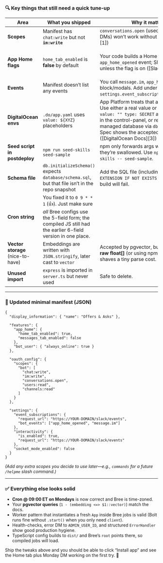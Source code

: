 ### 🔍 Key things that still need a quick tune-up

| Area                              | What you shipped                                                                                                                                              | Why it matters                                                                                                                                                                                                                                                   | Fix in one line                                                                          |
| --------------------------------- | ------------------------------------------------------------------------------------------------------------------------------------------------------------- | ---------------------------------------------------------------------------------------------------------------------------------------------------------------------------------------------------------------------------------------------------------------- | ---------------------------------------------------------------------------------------- |
| **Scopes**                        | Manifest has `chat:write` but not **`im:write`**                                                                                                              | `conversations.open` (used all over for DMs) won’t work without it ([Slack API][1])                                                                                                                                                                              | Add `"im:write"` to `oauth_config.scopes.bot`                                            |
| **App Home flags**                | `home_tab_enabled` is **false** by default                                                                                                                    | Your code builds a Home tab every `app_home_opened` event; Slack will ignore it unless the flag is on ([Slack API][2])                                                                                                                                           | `"features": { "app_home": { "home_tab_enabled": true, "messages_tab_enabled": false }}` |
| **Events**                        | Manifest doesn’t list any events                                                                                                                              | You call `message.im`, `app_home_opened`, plus block/modals. Add under `settings.event_subscriptions.bot_events`.                                                                                                                                                |                                                                                          |
| **DigitalOcean envs**             | `.do/app.yaml` uses `value: ${XYZ}` placeholders                                                                                                              | App Platform treats that as a **literal** string. Use either a real value or<br>`value: "" type: SECRET` and set the secret in the control-panel, or reference a DO-managed database via `db_connection`. Spec shows the accepted shape ([DigitalOcean Docs][3]) |                                                                                          |
| **Seed script in postdeploy**     | `npm run seed-skills seed-sample`                                                                                                                             | npm only forwards args with `--`; else they’re swallowed. Use `npm run seed-skills -- seed-sample`.                                                                                                                                                              |                                                                                          |
| **Schema file**                   | `db.initializeSchema()` expects `database/schema.sql`, but that file isn’t in the repo snapshot                                                               | Add the SQL file (including `CREATE EXTENSION IF NOT EXISTS vector`) or the build will fail.                                                                                                                                                                     |                                                                                          |
| **Cron string**                   | You fixed it to `0 9 * * 1` (👍). Just make sure _all_ Bree configs use the 5-field form; the compiled JS still had the earlier 6-field version in one place. |                                                                                                                                                                                                                                                                  |                                                                                          |
| **Vector storage** (nice-to-have) | Embeddings are written with `JSON.stringify`, later cast to `vector`                                                                                          | Accepted by pgvector, but sending the **raw float\[]** (or using npm `pgvector`) shaves a tiny parse cost.                                                                                                                                                       |                                                                                          |
| **Unused import**                 | `express` is imported in `server.ts` but never used                                                                                                           | Safe to delete.                                                                                                                                                                                                                                                  |                                                                                          |

---

### 📜 Updated minimal manifest (JSON)

```jsonc
{
  "display_information": { "name": "Offers & Asks" },

  "features": {
    "app_home": {
      "home_tab_enabled": true,
      "messages_tab_enabled": false
    },
    "bot_user": { "always_online": true }
  },

  "oauth_config": {
    "scopes": {
      "bot": [
        "chat:write",
        "im:write",
        "conversations.open",
        "users:read",
        "channels:read"
      ]
    }
  },

  "settings": {
    "event_subscriptions": {
      "request_url": "https://YOUR-DOMAIN/slack/events",
      "bot_events": ["app_home_opened", "message.im"]
    },
    "interactivity": {
      "is_enabled": true,
      "request_url": "https://YOUR-DOMAIN/slack/events"
    },
    "socket_mode_enabled": false
  }
}
```

_(Add any extra scopes you decide to use later—e.g., `commands` for a future `/helpme` slash command.)_

---

### ✅ Everything else looks solid

- **Cron @ 09:00 ET on Mondays** is now correct and Bree is time-zoned.
- Your **pgvector queries** (`1 - (embedding <=> $1::vector)`) match the docs.
- Worker pattern that instantiates a fresh `App` inside Bree jobs is valid (Bolt runs fine without `.start()` when you only need `client`).
- Health-checks, error DM to `ADMIN_USER_ID`, and structured `ErrorHandler` show good production hygiene.
- TypeScript config builds to `dist/` and Bree’s `root` points there, so compiled jobs will load.

Ship the tweaks above and you should be able to click “Install app” and see the Home tab plus Monday DM working on the first try. 💪
